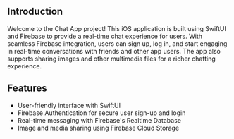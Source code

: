 ## Introduction

Welcome to the Chat App project! This iOS application is built using SwiftUI and Firebase to provide 
a real-time chat experience for users. With seamless Firebase integration, users can sign up, log in, 
and start engaging in real-time conversations with friends and other app users. The app also supports sharing images 
and other multimedia files for a richer chatting experience.

## Features

- User-friendly interface with SwiftUI
- Firebase Authentication for secure user sign-up and login
- Real-time messaging with Firebase's Realtime Database
- Image and media sharing using Firebase Cloud Storage

